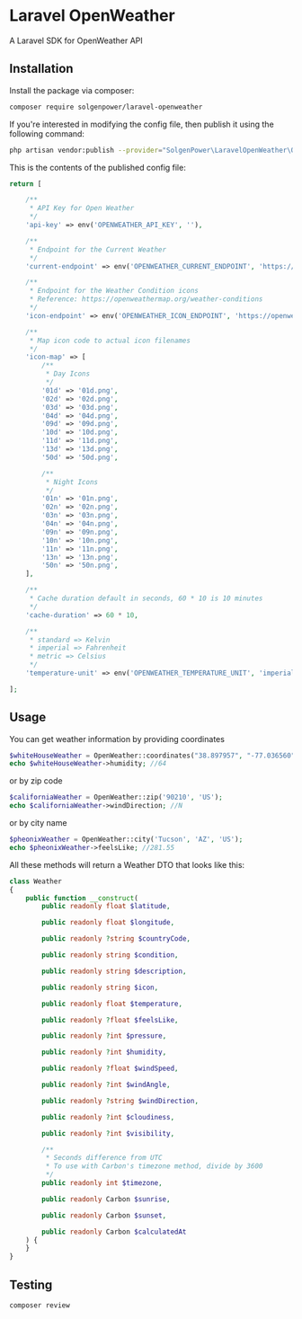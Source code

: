 # Laravel OpenWeather

A Laravel SDK for OpenWeather API

## Installation

Install the package via composer:

```bash
composer require solgenpower/laravel-openweather
```

If you're interested in modifying the config file, then publish it using the following command:

```bash
php artisan vendor:publish --provider="SolgenPower\LaravelOpenWeather\OpenWeatherServiceProvider"
```

This is the contents of the published config file:

```php
return [

    /**
     * API Key for Open Weather
     */
    'api-key' => env('OPENWEATHER_API_KEY', ''),

    /**
     * Endpoint for the Current Weather
     */
    'current-endpoint' => env('OPENWEATHER_CURRENT_ENDPOINT', 'https://api.openweathermap.org/data/2.5/weather/'),

    /**
     * Endpoint for the Weather Condition icons
     * Reference: https://openweathermap.org/weather-conditions
     */
    'icon-endpoint' => env('OPENWEATHER_ICON_ENDPOINT', 'https://openweathermap.org/img/wn/'),

    /**
     * Map icon code to actual icon filenames
     */
    'icon-map' => [
        /**
         * Day Icons
         */
        '01d' => '01d.png',
        '02d' => '02d.png',
        '03d' => '03d.png',
        '04d' => '04d.png',
        '09d' => '09d.png',
        '10d' => '10d.png',
        '11d' => '11d.png',
        '13d' => '13d.png',
        '50d' => '50d.png',

        /**
         * Night Icons
         */
        '01n' => '01n.png',
        '02n' => '02n.png',
        '03n' => '03n.png',
        '04n' => '04n.png',
        '09n' => '09n.png',
        '10n' => '10n.png',
        '11n' => '11n.png',
        '13n' => '13n.png',
        '50n' => '50n.png',
    ],

    /**
     * Cache duration default in seconds, 60 * 10 is 10 minutes
     */
    'cache-duration' => 60 * 10,

    /**
     * standard => Kelvin
     * imperial => Fahrenheit
     * metric => Celsius
     */
    'temperature-unit' => env('OPENWEATHER_TEMPERATURE_UNIT', 'imperial'),

];
```

## Usage

You can get weather information by providing coordinates

```php
$whiteHouseWeather = OpenWeather::coordinates("38.897957", "-77.036560");
echo $whiteHouseWeather->humidity; //64
```

or by zip code

```php
$californiaWeather = OpenWeather::zip('90210', 'US');
echo $californiaWeather->windDirection; //N
```

or by city name

```php
$pheonixWeather = OpenWeather::city('Tucson', 'AZ', 'US');
echo $pheonixWeather->feelsLike; //281.55
```

All these methods will return a Weather DTO that looks like this:

```php
class Weather
{
    public function __construct(
        public readonly float $latitude,

        public readonly float $longitude,

        public readonly ?string $countryCode,

        public readonly string $condition,

        public readonly string $description,

        public readonly string $icon,

        public readonly float $temperature,

        public readonly ?float $feelsLike,

        public readonly ?int $pressure,

        public readonly ?int $humidity,

        public readonly ?float $windSpeed,

        public readonly ?int $windAngle,

        public readonly ?string $windDirection,

        public readonly ?int $cloudiness,

        public readonly ?int $visibility,

        /**
         * Seconds difference from UTC
         * To use with Carbon's timezone method, divide by 3600
         */
        public readonly int $timezone,

        public readonly Carbon $sunrise,

        public readonly Carbon $sunset,

        public readonly Carbon $calculatedAt
    ) {
    }
}
```

## Testing

```bash
composer review
```
